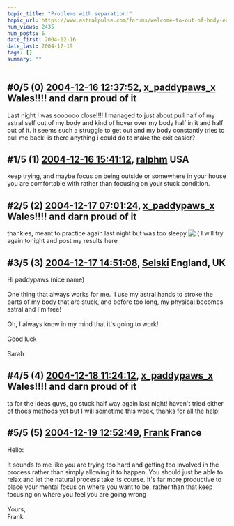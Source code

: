 ```yaml
---
topic_title: "Problems with separation!"
topic_url: https://www.astralpulse.com/forums/welcome-to-out-of-body-experiences!/problems-with-separation%21
num_views: 2435
num_posts: 6
date_first: 2004-12-16
date_last: 2004-12-19
tags: []
summary: ""
---
```


## \#0/5 (0) [2004-12-16 12:37:52](https://www.astralpulse.com/forums/index.php?msg=138350), [x_paddypaws_x](https://www.astralpulse.com/forums/profile/?u=7610) Wales!!!! and darn proud of it ##
<section>
Last night I was soooooo close!!!! I managed to just about pull half of my astral self out of my body and kind of hover over my body half in it and half out of it. it seems such a struggle to get out and my body constantly tries to pull me back! is there anything i could do to make the exit easier?
</section>

## \#1/5 (1) [2004-12-16 15:41:12](https://www.astralpulse.com/forums/index.php?msg=138378), [ralphm](https://www.astralpulse.com/forums/profile/?u=488) USA ##
<section>
keep trying, and maybe focus on being outside or somewhere in your house you are comfortable with rather than focusing on your stuck condition.
</section>

## \#2/5 (2) [2004-12-17 07:01:24](https://www.astralpulse.com/forums/index.php?msg=138491), [x_paddypaws_x](https://www.astralpulse.com/forums/profile/?u=7610) Wales!!!! and darn proud of it ##
<section>
thankies, meant to practice again last night but was too sleepy
<img alt=":(" class="smiley" src="https://www.astralpulse.com/forums/Smileys/fugue/sad.png" title="Sad"/>
I will try again tonight and post my results here
</section>

## \#3/5 (3) [2004-12-17 14:51:08](https://www.astralpulse.com/forums/index.php?msg=138528), [Selski](https://www.astralpulse.com/forums/profile/?u=6012) England, UK ##
<section>
Hi paddypaws (nice name)
<br>
<br>
One thing that always works for me.  I use my astral hands to stroke the parts of my body that are stuck, and before too long, my physical becomes astral and I'm free!
<br>
<br>
Oh, I always know in my mind that it's going to work!
<br>
<br>
Good luck
<br>
<br>
Sarah
</section>

## \#4/5 (4) [2004-12-18 11:24:12](https://www.astralpulse.com/forums/index.php?msg=138636), [x_paddypaws_x](https://www.astralpulse.com/forums/profile/?u=7610) Wales!!!! and darn proud of it ##
<section>
ta for the ideas guys, go stuck half way again last night! haven't tried either of thoes methods yet but I will sometime this week, thanks for all the help!
</section>

## \#5/5 (5) [2004-12-19 12:52:49](https://www.astralpulse.com/forums/index.php?msg=138756), [Frank](https://www.astralpulse.com/forums/profile/?u=359) France ##
<section>
Hello:
<br>
<br>
It sounds to me like you are trying too hard and getting too involved in the process rather than simply allowing it to happen. You should just be able to relax and let the natural process take its course. It's far more productive to place your mental focus on where you want to be, rather than that keep focusing on where you feel you are going wrong
<br>
<br>
Yours,
<br>
Frank
</section>